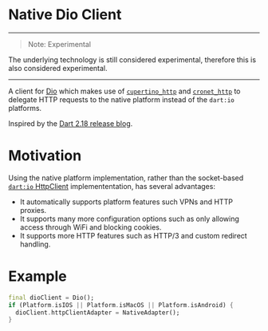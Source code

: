 # Native Dio Client

----

> Note: Experimental

The underlying technology is still considered experimental, therefore this
is also considered experimental.

----


A client for [Dio](https://pub.dev/packages/dio) which makes use of [`cupertino_http`](https://pub.dev/packages/cupertino_http) and [`cronet_http`](https://pub.dev/packages/cronet_http) to delegate HTTP requests to the native platform instead of the `dart:io` platforms.

Inspired by the [Dart 2.18 release blog](https://medium.com/dartlang/dart-2-18-f4b3101f146c).

# Motivation

Using the native platform implementation, rather than the socket-based [`dart:io` HttpClient](https://api.dart.dev/stable/dart-io/HttpClient-class.html) implemententation, has several advantages:

- It automatically supports platform features such VPNs and HTTP proxies.
- It supports many more configuration options such as only allowing access through WiFi and blocking cookies.
- It supports more HTTP features such as HTTP/3 and custom redirect handling.

# Example

```dart
final dioClient = Dio();
if (Platform.isIOS || Platform.isMacOS || Platform.isAndroid) {
  dioClient.httpClientAdapter = NativeAdapter();
}
```
